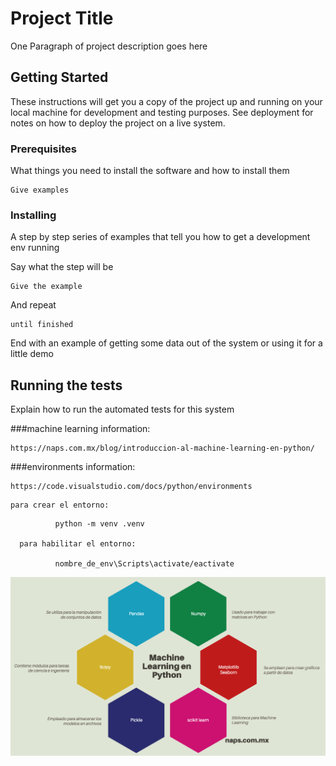 # Project Title

One Paragraph of project description goes here

## Getting Started

These instructions will get you a copy of the project up and running on your local machine for development and testing purposes. See deployment for notes on how to deploy the project on a live system.

### Prerequisites

What things you need to install the software and how to install them

```
Give examples
```

### Installing

A step by step series of examples that tell you how to get a development env running

Say what the step will be

```
Give the example
```

And repeat

```
until finished
```

End with an example of getting some data out of the system or using it for a little demo

## Running the tests

Explain how to run the automated tests for this system




###machine learning information:

    https://naps.com.mx/blog/introduccion-al-machine-learning-en-python/

 
 ###environments information:

    https://code.visualstudio.com/docs/python/environments


```
para crear el entorno: 
```


              python -m venv .venv

      para habilitar el entorno: 
    
              nombre_de_env\Scripts\activate/eactivate




![Librerias necesarias](assets/ml_lib.png)
    

